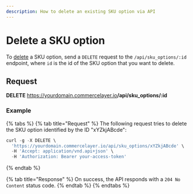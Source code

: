 ```yaml
---
description: How to delete an existing SKU option via API
---
```


# Delete a SKU option

To <a href="https://docs.commercelayer.io/developers/deleting-resources" target="_blank">delete</a> a SKU option, send a `DELETE` request to the `/api/sku_options/:id` endpoint, where `id` is the id of the SKU option that you want to delete.

## Request

**DELETE** https://yourdomain.commercelayer.io<b>/api/sku_options/:id</b>

### Example

{% tabs %}
{% tab title="Request" %}
The following request tries to delete the SKU option identified by the ID "xYZkjABcde":

```javascript
curl -g -X DELETE \
  'https://yourdomain.commercelayer.io/api/sku_options/xYZkjABcde' \
  -H 'Accept: application/vnd.api+json' \
  -H 'Authorization: Bearer your-access-token'
```
{% endtab %}

{% tab title="Response" %}
On success, the API responds with a `204 No Content` status code.
{% endtab %}
{% endtabs %}


